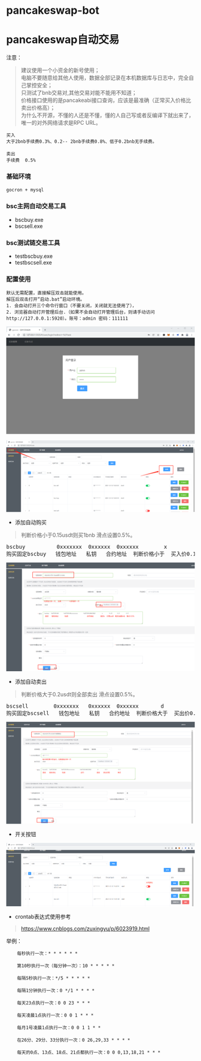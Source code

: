# pancakeswap-bot

# pancakeswap自动交易

注意：
>建议使用一个小资金的新号使用；  
>电脑不要随意给其他人使用，数据全部记录在本机数据库与日志中，完全自己掌控安全；  
>只测试了bnb交易对,其他交易对能不能用不知道；  
>价格接口使用的是pancakeabi接口查询，应该是最准确（正常买入价格比卖出价格高）；  
>为什么不开源，不懂的人还是不懂，懂的人自己写或者反编译下就出来了，唯一的对外网络请求是RPC URL。


    买入
    大于2bnb手续费0.3%、0.2-- 2bnb手续费0.8%、低于0.2bnb无手续费。

    卖出
    手续费  0.5%

### 基础环境 
    gocron + mysql

### bsc主网自动交易工具
* bscbuy.exe
* bscsell.exe

### bsc测试链交易工具
* testbscbuy.exe
* testbscsell.exe


### 配置使用

    默认无需配置，直接解压双击就能使用。  
    解压后双击打开“启动.bat”启动环境。  
    1. 会自动打开三个命令行窗口（不要关闭，关闭就无法使用了），
    2. 浏览器自动打开管理后台.（如果不会自动打开管理后台，则请手动访问 http://127.0.0.1:5920）。账号：admin 密码：111111

![avatar](./images/1.png)

![avatar](./images/2.png)

* 添加自动购买  
> 判断价格小于0.15usdt则买1bnb 滑点设置0.5%。  
<pre>
bscbuy          0xxxxxxx  0xxxxxx  0xxxxxx        x            0.15          1          0.5  
购买固定bscbuy   钱包地址   私钥   合约地址  判断价格小于  买入价0.15usdt  买入额1bnb   滑点0.5%  
</pre>
![avatar](./images/3.png)

* 添加自动卖出

> 判断价格大于0.2usdt则全部卖出 滑点设置0.5%。  
<pre>
bscsell        0xxxxxxx   0xxxxxx  0xxxxxx       d            0.2               0.5  
购买固定bscsell   钱包地址   私钥   合约地址  判断价格大于  买出价0.2usdt     滑点0.5%  
</pre>
![avatar](./images/4.png)

* 开关按钮 

![avatar](./images/5.png)

* crontab表达式使用参考  
>https://www.cnblogs.com/zuxingyu/p/6023919.html

举例：

        每秒执行一次：* * * * * *

        第10秒执行一次（每分钟一次）：10 * * * * *

        每隔5秒执行一次：*/5 * * * * *

        每隔1分钟执行一次：0 */1 * * * *

        每天23点执行一次：0 0 23 * * *

        每天凌晨1点执行一次：0 0 1 * * *

        每月1号凌晨1点执行一次：0 0 1 1 * *

        在26分、29分、33分执行一次：0 26,29,33 * * * *

        每天的0点、13点、18点、21点都执行一次：0 0 0,13,18,21 * * *
